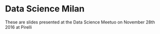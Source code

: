 # Data Science Milan

These are slides presented at the Data Science Meetuo on November 28th 2016 at Pirelli
